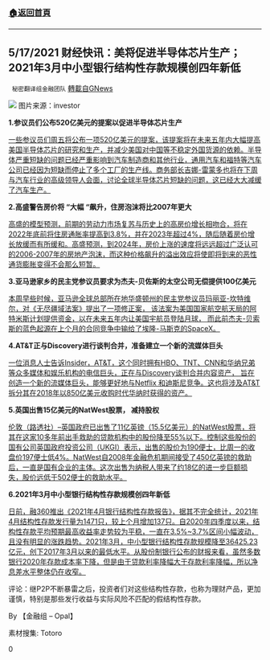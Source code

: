 ###  [:house:返回首頁](https://github.com/ourhimalayas/txt)
---

## 5/17/2021 财经快讯：美将促进半导体芯片生产；2021年3月中小型银行结构性存款规模创四年新低
` 秘密翻译组金融团队` [轉載自GNews](https://gnews.org/zh-hans/1251117/)

![]()![](https://gnews-media-offload.s3.amazonaws.com/wp-content/uploads/2021/05/17095507/Picture2.jpg1_.jpg)
图片来源：investor

**1.参议员们公布520亿美元的提案以促进半导体芯片生产**

[一些参议员们周五将公布一项520亿美元的提案，该提案将在未来五年内大幅提高美国半导体芯片的研究和生产，并减少美国对中国等不稳定外国货源的依赖。半导体严重短缺的问题已经严重影响到汽车制造商和其他行业，通用汽车和福特等汽车公司已经因为短缺而停止了多个工厂的生产线。商务部长吉娜-雷蒙多也将在下周与汽车行业的高级领导人会面，讨论全球半导体芯片短缺的问题，这已经大大减缓了汽车生产。](https://www.washingtonexaminer.com/news/senators-unveil-$52-billion-proposal-boost-semiconductor-chip-production)

**2.高盛警告房价将 “大幅 “飙升，住房泡沫将比2007年更大**

[高盛的模型预测，前期的劳动力市场复苏与历史上的高房价增长相吻合，将在2022年底前将住房通胀率提高到3.8%，并在2023年超过4%，随后随着房价增长放缓而有所缓和。高盛预测，到2024年，房价上涨的速度将远远超过广泛认可的2006-2007年的房地产泡沫，而这种价格飙升的溢出效应将使即将到来的恶性通货膨胀变得不会那么短暂。](https://www.zerohedge.com/markets/goldman-warns-substantial-surge-home-prices-expects-bigger-housing-bubble-2007)

**3.亚马逊家乡的民主党参议员要求为杰夫-贝佐斯的太空公司无偿提供100亿美元**

[本周早些时候，亚马逊全球总部所在地华盛顿州的民主党参议员玛丽亚-坎特维尔，对《无尽疆域法案》提出了一项修正案， 该法案为美国国家航空航天局的阿特米斯计划提供资金，以在未来五年内让美国宇航员登陆月球， 而此前杰夫-贝索斯的蓝色起源在上个月的合同竞争中输给了埃隆-马斯克的SpaceX。](https://www.breitbart.com/tech/2021/05/14/democrat-senator-for-amazons-home-state-seeks-10b-giveaway-for-jeff-bezos-space-company/)

**4.AT&T正与Discovery进行谈判合并，准备建立一个新的流媒体巨头**

[一位消息人士告诉Insider，AT&T，这个同时拥有HBO、TNT、CNN和华纳兄弟等众多媒体和娱乐机构的电信巨头，正在与Discovery谈判合并内容资产， 旨在创造一个新的流媒体巨头，能够更好地与Netflix 和迪斯尼竞争。这也将涉及AT&T拆分其在2018年以850亿美元收购时代华纳时获得的资产。](https://www.businessinsider.com/att-and-discovery-plus-in-talks-to-combine-assets-2021-5)

**5.英国出售15亿美元的NatWest股票， 减持股权**

[伦敦（路透社）–英国政府已出售了11亿英镑（15.5亿美元）的NatWest股票，将其在这家10多年前出手救助的贷款机构中的股份降至55%以下。控制这些股份的国有公司英国政府投资公司（UKGI）表示，出售的股价为190便士，比周一的收盘价197便士低4%。NatWest自2008年金融危机期间接受了450亿英镑的救助后，一直是国有企业的主体。这次出售为纳税人带来了约18亿的进一步巨额损失，股价远低于502便士的救助水平。](https://www.oann.com/britain-lowers-natwest-stake-with-1-5-billion-share-sale/)

**6.2021年3月中小型银行结构性存款规模创四年新低**

[日前，融360推出《2021年4月银行结构性存款报告》，据其不完全统计，2021年4月结构性存款发行量为1471只，较上个月增加137只。自2020年四季度以来，结构性存款平均预期最高收益率走势较为平稳，一直在3.5%~3.7%区间小幅波动，且没有明显的涨跌趋势。2021年3月，中小型银行结构性存款规模降至36425.23亿元，创下2017年3月以来的最低水平。从股份制银行公布的财报来看，虽然多数银行2020年存款成本率下降，但是由于贷款利率降幅大于存款利率降幅，所以净息差水平整体仍在收窄。](https://finance.sina.com.cn/china/hgjj/2021-05-13/doc-ikmxzfmm2184694.shtml)

评论：继P2P不断暴雷之后，投资者们对这些结构性存款，也称为理财产品，更加谨慎，特别是那些发行收益与实际风险不匹配的假结构性存款。

By 【金融组 – Opal】

素材搜集: Totoro

0
